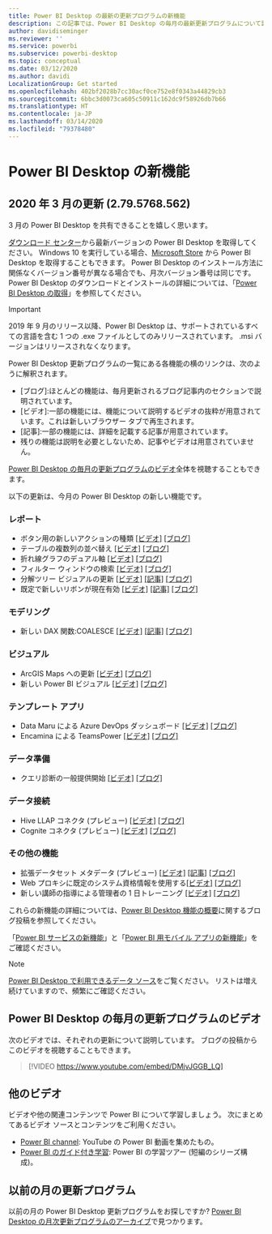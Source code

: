 ```yaml
---
title: Power BI Desktop の最新の更新プログラムの新機能
description: この記事では、Power BI Desktop の毎月の最新更新プログラムについて詳しく説明します。
author: davidiseminger
ms.reviewer: ''
ms.service: powerbi
ms.subservice: powerbi-desktop
ms.topic: conceptual
ms.date: 03/12/2020
ms.author: davidi
LocalizationGroup: Get started
ms.openlocfilehash: 402bf2028b7cc30acf0ce752e8f0343a44829cb3
ms.sourcegitcommit: 6bbc3d0073ca605c50911c162dc9f58926db7b66
ms.translationtype: HT
ms.contentlocale: ja-JP
ms.lasthandoff: 03/14/2020
ms.locfileid: "79378480"
---
```

# <a name="whats-new-in-power-bi-desktop"></a>Power BI Desktop の新機能

## <a name="march-2020-update-2795768562"></a>2020 年 3 月の更新 (2.79.5768.562)

3 月の Power BI Desktop を共有できることを嬉しく思います。 

[ダウンロード センター](https://www.microsoft.com/download/details.aspx?id=58494)から最新バージョンの Power BI Desktop を取得してください。 Windows 10 を実行している場合、[Microsoft Store](https://aka.ms/pbidesktopstore) から Power BI Desktop を取得することもできます。 Power BI Desktop のインストール方法に関係なくバージョン番号が異なる場合でも、月次バージョン番号は同じです。 Power BI Desktop のダウンロードとインストールの詳細については、「[Power BI Desktop の取得](desktop-get-the-desktop.md)」を参照してください。 

> [!IMPORTANT]
> 2019 年 9 月のリリース以降、Power BI Desktop は、サポートされているすべての言語を含む 1 つの .exe ファイルとしてのみリリースされています。 .msi バージョンはリリースされなくなります。


Power BI Desktop 更新プログラムの一覧にある各機能の横のリンクは、次のように解釈されます。

* \[ブログ\]:ほとんどの機能は、毎月更新されるブログ記事内のセクションで説明されています。
* \[ビデオ\]:一部の機能には、機能について説明するビデオの抜粋が用意されています。これは新しいブラウザー タブで再生されます。
* \[記事\]:一部の機能には、詳細を記載する記事が用意されています。
* 残りの機能は説明を必要としないため、記事やビデオは用意されていません。

[Power BI Desktop の毎月の更新プログラムのビデオ](#power-bi-desktop-monthly-update-video)全体を視聴することもできます。

以下の更新は、今月の Power BI Desktop の新しい機能です。


### <a name="reporting"></a>レポート
* ボタン用の新しいアクションの種類 [[ビデオ]](https://youtu.be/DMjvJGGB_LQ?t=45) [[ブログ]](https://powerbi.microsoft.com/blog/power-bi-desktop-march-2020-feature-summary/#_New_action_types) 
* テーブルの複数列の並べ替え [[ビデオ]](https://youtu.be/DMjvJGGB_LQ?t=414) [[ブログ]](https://powerbi.microsoft.com/blog/power-bi-desktop-march-2020-feature-summary/#_Multi-column_sort) 
* 折れ線グラフのデュアル軸 [[ビデオ]](https://youtu.be/DMjvJGGB_LQ?t=504) [[ブログ]](https://powerbi.microsoft.com/blog/power-bi-desktop-march-2020-feature-summary/#_Dual_axis) 
* フィルター ウィンドウの検索 [[ビデオ]](https://youtu.be/DMjvJGGB_LQ?t=553) [[ブログ]](https://powerbi.microsoft.com/blog/power-bi-desktop-march-2020-feature-summary/#_Filter_pane_search) 
* 分解ツリー ビジュアルの更新 [[ビデオ]](https://youtu.be/DMjvJGGB_LQ?t=688) [[記事]](visuals/power-bi-visualization-decomposition-tree.md) [[ブログ]](https://powerbi.microsoft.com/blog/power-bi-desktop-march-2020-feature-summary/#_Updates_to_decomp_tree) 
* 既定で新しいリボンが現在有効 [[ビデオ]](https://youtu.be/DMjvJGGB_LQ?t=785) [[記事]](desktop-ribbon.md) [[ブログ]](https://powerbi.microsoft.com/blog/power-bi-desktop-march-2020-feature-summary/#_New_ribbon) 




### <a name="modeling"></a>モデリング
* 新しい DAX 関数:COALESCE [[ビデオ]](https://youtu.be/DMjvJGGB_LQ?t=830) [[記事]](https://docs.microsoft.com/dax/firstnonblankvalue-function-dax) [[ブログ]](https://powerbi.microsoft.com/blog/power-bi-desktop-march-2020-feature-summary/#_New_DAX_function
) 

### <a name="visuals"></a>ビジュアル
* ArcGIS Maps への更新 [[ビデオ]](https://youtu.be/DMjvJGGB_LQ?t=1043) [[ブログ]](https://powerbi.microsoft.com/blog/power-bi-desktop-march-2020-feature-summary/#_Updates_to_ArcGIS) 
* 新しい Power BI ビジュアル [[ビデオ]](https://youtu.be/DMjvJGGB_LQ?t=1025) [[ブログ]](https://powerbi.microsoft.com/blog/power-bi-desktop-march-2020-feature-summary/#_Waterfall_chart
)


### <a name="template-apps"></a>テンプレート アプリ
* Data Maru による Azure DevOps ダッシュボード [[ビデオ]](https://youtu.be/DMjvJGGB_LQ?t=1116) [[ブログ]](https://powerbi.microsoft.com/blog/power-bi-desktop-march-2020-feature-summary/#_Azure_DevOps_dashboard) 
* Encamina による TeamsPower [[ビデオ]](https://youtu.be/DMjvJGGB_LQ?t=1135) [[ブログ]](https://powerbi.microsoft.com/blog/power-bi-desktop-march-2020-feature-summary/#_TeamsPower)


### <a name="data-preparation"></a>データ準備
* クエリ診断の一般提供開始 [[ビデオ]](https://youtu.be/DMjvJGGB_LQ?t=1144) [[ブログ]](https://powerbi.microsoft.com/blog/power-bi-desktop-march-2020-feature-summary/#_Query_diagnostics) 


### <a name="data-connectivity"></a>データ接続
* Hive LLAP コネクタ (プレビュー) [[ビデオ]](https://youtu.be/DMjvJGGB_LQ?t=1165) [[ブログ]](https://powerbi.microsoft.com/blog/power-bi-desktop-march-2020-feature-summary/#_Hive_LLAP_connector) 
* Cognite コネクタ (プレビュー) [[ビデオ]](https://youtu.be/DMjvJGGB_LQ?t=1165) [[ブログ]](https://powerbi.microsoft.com/blog/power-bi-desktop-march-2020-feature-summary/#_Cognite) 


### <a name="other-features"></a>その他の機能
* 拡張データセット メタデータ (プレビュー) [[ビデオ]](https://youtu.be/DMjvJGGB_LQ?t=1184) [[記事]](desktop-enhanced-dataset-metadata.md) [[ブログ]](https://powerbi.microsoft.com/blog/power-bi-desktop-march-2020-feature-summary/#_Enhanced_dataset_metadata) 
* Web プロキシに既定のシステム資格情報を使用する[[ビデオ]](https://youtu.be/DMjvJGGB_LQ?t=1239) [[ブログ]](https://powerbi.microsoft.com/blog/power-bi-desktop-march-2020-feature-summary/#_Using_default_system) 
* 新しい講師の指導による管理者の 1 日トレーニング [[ビデオ]](https://youtu.be/DMjvJGGB_LQ?t=1247) [[ブログ]](https://powerbi.microsoft.com/blog/power-bi-desktop-march-2020-feature-summary/#_New_administrator) 


これらの新機能の詳細については、[Power BI Desktop 機能の概要](https://powerbi.microsoft.com/blog/power-bi-desktop-march-2020-feature-summary/)に関するブログ投稿を参照してください。

「[Power BI サービスの新機能](service-whats-new.md)」と「[Power BI 用モバイル アプリの新機能](consumer/mobile/mobile-whats-new-in-the-mobile-apps.md)」をご確認ください。

> [!NOTE]
> [Power BI Desktop で利用できるデータ ソース](desktop-data-sources.md)をご覧ください。 リストは増え続けていますので、頻繁にご確認ください。


## <a name="power-bi-desktop-monthly-update-video"></a>Power BI Desktop の毎月の更新プログラムのビデオ
次のビデオでは、それぞれの更新について説明しています。 ブログの投稿からこのビデオを視聴することもできます。

> [!VIDEO https://www.youtube.com/embed/DMjvJGGB_LQ]



## <a name="more-videos"></a>他のビデオ

ビデオや他の関連コンテンツで Power BI について学習しましょう。 次にまとめてあるビデオ ソースとコンテンツをご利用ください。

-   [Power BI channel](https://www.youtube.com/user/mspowerbi): YouTube の Power BI 動画を集めたもの。
-   [Power BI のガイド付き学習](https://powerbi.microsoft.com/guided-learning/): Power BI の学習ツアー (短編のシリーズ構成)。

## <a name="updates-for-previous-months"></a>以前の月の更新プログラム

以前の月の Power BI Desktop 更新プログラムをお探しですか? [Power BI Desktop の月次更新プログラムのアーカイブ](desktop-latest-update-archive.md)で見つかります。
